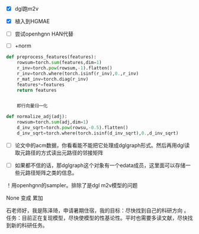 - [x] dgl跑m2v

- [x] 植入到HGMAE

- [ ] 尝试openhgnn HAN代替

- [ ] +norm

```python
def preprocess_features(features):
    rowsum=torch.sum(features,dim=1)
    r_inv=torch.pow(rowsum,-1).flatten()
    r_inv=torch.where(torch.isinf(r_inv),0.,r_inv)
    r_mat_inv=torch.diag(r_inv)
    features*=features
    return features


    即行向量归一化    
```

```python
def normalize_adj(adj):
    rowsum=torch.sum(adj,dim=1)
    d_inv_sqrt=torch.pow(rowsu,-0.5).flatten()
    d_inv_sqrt=torch.where(torch.isinf(d_inv_sqrt),0.,d_inv_sqrt)
```

- [ ] 论文中的acm数据，你看看能不能把它处理成dglgraph形式。然后再用dgl读取元路径的方式读出元路径的邻接矩阵

- [ ] 如果都不信的话，那dglgraph这个对象有一个edata成员，这里面可以存储一些元路径矩阵之类的信息。



！用openhgnn的sampler。排除了是dgl m2v模型的问题



None 变成 累加








石老师好，我是陈泽琦，申请暑期住宿，我的目标：尽快找到自己的科研方向 。任务：目前正在复现模型，尽快使模型的性基论性。平时也需要多读文献，尽快找到新的科研任务。
